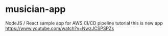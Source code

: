 # musician-app
NodeJS / React sample app for AWS CI/CD pipeline tutorial
this is new app
https://www.youtube.com/watch?v=NwzJCSPSPZs
